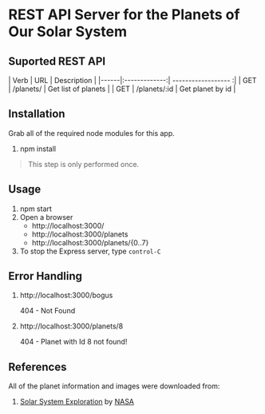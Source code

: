 # REST API Server for the Planets of Our Solar System

## Suported REST API

| Verb | URL           |  Description        |
|------|:-------------:| ------------------ :|
| GET  | /planets/     | Get list of planets |
| GET  | /planets/:id  | Get planet by id    |

## Installation
Grab all of the required node modules for this app.
1. npm install

> This step is only performed once.

## Usage
1. npm start
2. Open a browser
   * http://localhost:3000/
   * http://localhost:3000/planets
   * http://localhost:3000/planets/{0..7}
3. To stop the Express server, type `control-C`

## Error Handling
1. http://localhost:3000/bogus

   404 - Not Found

2. http://localhost:3000/planets/8

   404 - Planet with Id 8 not found!

## References
All of the planet information and images were downloaded from:
1. [Solar System Exploration](http://solarsystem.nasa.gov/planets/) by [NASA](http://http://www.nasa.gov/)


